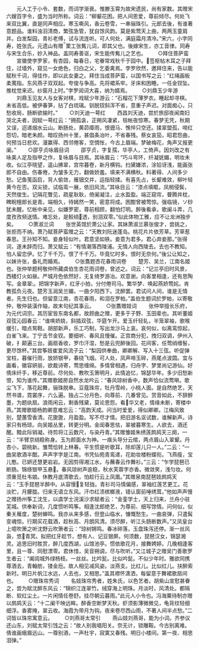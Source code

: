 <!-- { "loadSidebar": true } -->
　　元人工于小令、套数，而词学渐衰。惟滕玉霄为故宋遗民，尚有家数。其赠宋六嫂百字令，盛为当时所称。词云：“柳颦花困。把人间恩爱，尊前倾尽。何处飞来双比翼，直是同声相应。寒玉嘶风，香云卷雪，一串骊珠引。元郎去後，有谁著意题品。谁料浊羽清商，繁弦急管，犹自馀风韵。莫是紫莺天上曲，两两玉童肩并。白发梨园，青衫老傅，试与流连听。可人何处，满庭霜月清冷。”宋六，小字同寿，姓张氏。元遗山有赠栗工张觜儿词，即其父也。後嫁宋生，亦工音律。同寿与宋生合乐，妙入神品。盖同寿善讴，宋生能传觜儿之艺也。
　　○拜住菩萨蛮
　　宣徽使孛罗家，有杏园，每春日，宅眷常戏秋千于园中。签枢帖木耳之子拜住，过墙外，窥见一女绝色，归白之父，乞委禽焉。孛罗欣然，邀拜住来，告以能赋秋千词，得佳作，即以此女妻之。拜住当成菩萨蛮，以国书写之云：“红绳画板柔荑指。东风燕子双双起。夸俊与争高。先将裙系牢。牙床和困睡。一任金钗坠。推枕觉来迟。纱窗月上时。”孛罗阅词大喜，纳为婿焉。
　　○刘鼎玉少年游
　　刘鼎玉见友人与女客对棋，戏赋少年游云：“石榴花下薄罗衣。睡起却寻棋。未省高低。被伊春笋，拈了白琉璃。钏脱钗斜浑不省，意重子声迟。对面痴心，只愁收局，肠断欲输时。”
　　○刘天迪一萼红
　　西昌刘天迪，尝於旅邸夜闻南妇哭北夫者，因赋一萼红云：“拥孤衾，正朔风凄紧，毯帐夜惊寒。春梦无凭，秋期又误，迢递烟水云山。断肠处，黄茆瘴雨，恨骢马、憔悴只空还。揉翠盟孤，啼红怨切，暗老朱颜。暗叹扬州十里，甚倡条冶叶，不省春残。蔡女哀笳，昭君怨曲，何预当日悲欢。漫赢得、西邻倦客，空惆怅，今古上眉端。梦破梅花，角声又报更阑。”
　　○邵亨贞咏眉目词
　　邵亨贞，字复孺，华亭人，工倚声。因刘改之有咏美人足及指甲之作，复咏眉与目焉。其咏眉云：“巧斗弯环，纤凝妩媚，明妆未收。似江亭晓望，遥山拂翠，宫帘暮卷，新月横钩。扫黛嫌浓，涂铅讶浅，能画张郎不自由。伤春倦，为皱多无力，翻做娇羞。填来不满横秋。料著得、人间多少愁。记鱼笺函启，背人偷敛，雁钿交并，运指轻揉。有喜先占，长颦难效，柳叶轻黄今在否。双尖锁，试临鸾一展，依旧风流。”其咏目云：“漆点填眶，凤梢侵鬓，天然俊生。记隔花瞥见，疏星耿耿，倚阑凝注，止水盈盈。端正窥帘，瞢腾并枕，睥睨檀郎长是青。端相久，待嫣然一笑，密意将成。困酣曾被莺惊。强临镜，ソ桫犹未醒。忆帐中亲见，似嫌罗密，尊前相顾，翻怕灯明。醉後看承，歌阑斗弄，几度孜孜频送情。难忘处，是鲛绡透，别泪双零。”似此体物工雅，应不让龙洲独步矣。
　　○萧淑兰词
　　张世英馆於萧公让家。其妹萧淑兰慕张俊才，尝挑之，张拒而不纳。萧乃赋菩萨蛮赠之云：“天教刘阮迷蓬岛。桃花片片依芳草。芳草惹春思。王孙知不知。妾身轻似叶。君意坚如铁。妾意为君多。君心弃妾那。”张得词，遂未辞而归。萧又赋云：“有情潮落西陵浦。无情人向西陵去。去也不教知。怕人留恋伊。忆了千千万。恨了千千万。毕竟忆时多。恨时无奈何。”後公让知之，以妹许张，备礼而婚焉。
　　○张翥题杏花春雨词卷
　　楚芳、吴兰，江南名姬也。张仲举题柯敬仲所藏虞伯生杏花雨词卷，曾述之。词云：“记兰亭旧时风景，西楼灯火如昼。严城月色依然好，无复绮罗游冶。欢意谢。向客里相逢，还有思陶写。金章翠。把锦字新声，红牙小拍，分付倦司马。繁华梦、唤起燕娇莺姹。肯教孤负元夜。楚芳玉润吴兰媚，一曲夕阳西下。沈醉罢。君试问人间，谁是无情者。先生归也。但留意江南，杏花春雨，和泪在罗帕。”盖伯生题词於罗帕，以寄敬仲，敬仲装潢作轴，故末句纪其事云。
　　○张翥赠妓词
　　张仲举擅长乐府，为元代词宗。其历宦皆东南名都，故顾曲之赠，更多于子野、玉田辈也。其听董姬双弦沁园春云：“谁唤娇娆，斜插双弦，华筵乍开。爱玉纤轻轧，半笼翠袖，歌喉缓引，暗点鸳鞋。胡部新声，乐工巧制，写出龙沙马上哀。哀何似，似离鸾惊起，白雀飞来。丁宁击节金钗。要细听、春风且慢催。正宫商分犯，拽归双调，伊州入破，扌颠遍三台。画扇香收，罗巾汗湿，愁是云兜醉後回。花间客，任莺绡缠髻，更尽馀杯。”其尝筝妓崔爱风流子云：“梨园供奉曲，卿卿解、写入十三弦。听促弹宝柱，暮催行雨，放娇银甲，春绕飞烟。可人处，凤声啼玉碎，燕尾点波圆。宜与画看，徽容妍丽，欲裁诗寄，莺思缠绵。多情曾相遇，归舟字、梦里尚记游仙。好倩床纤手，移近尊前。尽何处、教吹玉箫明月，此情追忆，锦瑟华年。多少旧愁新恨，知为谁传。”其赠歌姬房自然水龙吟云：“春风琼树香中，数声恰似流莺啭。歌尘飞下，落花起舞，骊珠脱串。豆蔻珠帘，牡丹雪岭，小桃人面。是自然绝艺，天然书谱，霓裳序，六么遍。独占二分月色，向尊前、几番曾见。赏音如此，不辞醉墨，为题纨扇。浪雨闲云，剩香残黛，莫论恩怨。看华又老，情缘未断，寄楼中燕。”其赠歌姬杨韵卿意难忘云：“高韵天成。问当时爱爱，得似卿卿。江梅风致别，楚蕙雪香清。花旎旎，月盈盈。写不尽才情。把旧游名讴试数，谁解新声。诗家只有杨琼。向吴姬丛里，转更分明。金闺春思怯，翠被暮寒生。人欲去，酒还醒。黯此际销凝。待剪将江云数尺，与染丹青。”其赠雏姬朱绣莲鹧鸪天三阕，一云：“半臂京绡稳称身。玉为颜面水为神。一痕头导分云绾，两点眉山入翠颦。丹杏小，碧桃新。雏莺恰转上林春。平生惯是听歌耳，除却莲儿只一人。”二云：“一曲吴歌酒半酣。声声字字是江南。书凭仙苑青鸾递，花助妆楼粉蝶衔。飞燕瘦，宝儿憨。已妍还慧更岩岩。无因剪得湘江水，与蘸春云作舞衫。”三云：“乍学琵琶已断肠。锦绦银甲玉悬。春风琼树声逾稳，秋水芙蓉字亦香。微敛笑，浅匀妆。何须重觅杜韦娘。休教月底清歌去，怕趁行云上凤凰。”其赠泉南琵琶妓鹧鸪天云：“玉手琵琶半醉中。从容慢复轻拢。青衫司马情偏感，翠袖红莲艺更工。花淡贮，月朦胧。归来无语立东风。汗巾红渍槟榔液，错认窗前唾绣茸。”他如声声慢之赠扬州筝工沈生，以虞学士浣溪沙求赋者云：“金銮学士，天上归来，兰舟小驻芜城。供奉新词，几度惯听鸣筝。相逢沈郎绝艺，为尊前、细写馀情。问何似，似秦关雁度，楚树蝉鸣。我亦从来多感，但登山临水，慷慨愁生。一曲哀弹，只遣髯变魂惊。行期买花载酒，趁秋高、月朗风清。须尽醉，听江头肠断数声。”又凤皇台上噫吹箫之听沈野云吹箫者云：“琼树锵鸣。春冰碎落，玉盘珠泻还停。渐一丝风袅，悠青冥。拟把红牙趁节，想有人、记豆银屏。何须数，琵琶汉女，锦瑟湘灵。追思旧时胜赏，醉几度西湖，山馆池亭。惯依歌花月，接舞娉婷。几晚相逢客里，且一尊、同慰漂零。君休惜，吴音朔调，尽与吹听。”又江城子之赠吴门善歌罗生者云：“阖闾城外绿杨枝。一丝丝。比吟髭。比似吟髭。不似少年时。雅欲同携尊酒去，青翰舫，镂金卮。故人相见减风姿。淡燕支。比红儿。比似红儿。扶醉索新时。明日片帆江水远，人去也，又相思。”盖其襟怀潇洒，每留意于舞裙歌扇间也。
　　○赠珠帘秀词
　　名妓珠帘秀者，姓朱氏，以色艺者。胡紫山宣慰甚眷之，尝为赋沈醉东风云：“锦织江连翠竹。绒穿海上明珠。月淡时，风清处。都隔断、软红尘土。一片闲情任卷舒。挂尽朝云暮雨。”此元人小令也。冯海粟待制亦赠以鹧鸪天云：“十二阑干映远眸。醉香空断梦天秋。虾须影薄微微见，龟背纹轻细细浮。香雾掩，翠云收。海霞为带月为钩。夜来卷尽西山雨，不著人间半点愁。”二词皆以珠帘寓意云。
　　○刘燕哥太常引
　　燕山妓刘燕哥，能为小词。齐参议还山东，刘赋太常引饯之云：“故人别我唱阳关。奈无计，锁雕鞍。今古别离难。倩谁画蛾眉远山。一尊别酒，一声杜宇，寂寞又春残。明日小楼间。第一夜、相思泪弹。”

